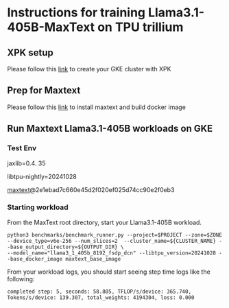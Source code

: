 # Instructions for training Llama3.1-405B-MaxText on TPU trillium

## XPK setup
Please follow this [link](https://github.com/AI-Hypercomputer/tpu-recipes/training/trillium/XPK_README.md) to create your GKE cluster with XPK

## Prep for Maxtext 
Please follow this [link](https://github.com/AI-Hypercomputer/tpu-recipes/training/trillium/MAXTEXT_README.md) to install maxtext and build docker image

## Run Maxtext Llama3.1-405B workloads on GKE

### Test Env
jaxlib=0.4. 35

libtpu-nightly=20241028

[maxtext](https://github.com/AI-Hypercomputer/maxtext.git)@2e1ebad7c660e45d2f020ef025d74cc90e2f0eb3

### Starting workload

From the MaxText root directory, start your Llama3.1-405B workload.
```
python3 benchmarks/benchmark_runner.py --project=$PROJECT --zone=$ZONE --device_type=v6e-256 --num_slices=2  --cluster_name=${CLUSTER_NAME} --base_output_directory=${OUTPUT_DIR} \
--model_name="llama3_1_405b_8192_fsdp_dcn" --libtpu_version=20241028 --base_docker_image maxtext_base_image
```

From your workload logs, you should start seeing step time logs like the following:
```
completed step: 5, seconds: 58.805, TFLOP/s/device: 365.740, Tokens/s/device: 139.307, total_weights: 4194304, loss: 0.000
```